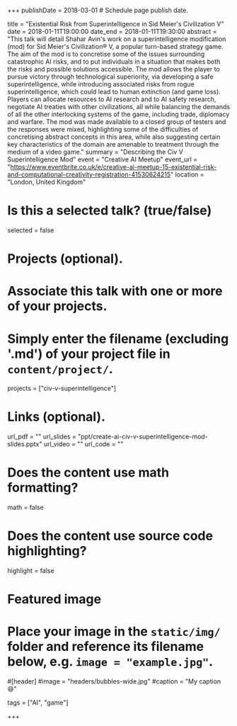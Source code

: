 +++
publishDate = 2018-03-01 # Schedule page publish date.

title = "Existential Risk from Superintelligence in Sid Meier's Civilization V"
date = 2018-01-11T19:00:00
date_end = 2018-01-11T19:30:00
abstract = "This talk will detail Shahar Avin's work on a superintelligence modification (mod) for Sid Meier's Civilization® V, a popular turn-based strategy game. The aim of the mod is to concretise some of the issues surrounding catastrophic AI risks, and to put individuals in a situation that makes both the risks and possible solutions accessible. The mod allows the player to pursue victory through technological superiority, via developing a safe superintelligence, while introducing associated risks from rogue superintelligence, which could lead to human extinction (and game loss). Players can allocate resources to AI research and to AI safety research, negotiate AI treaties with other civilizations, all while balancing the demands of all the other interlocking systems of the game, including trade, diplomacy and warfare. The mod was made available to a closed group of testers and the responses were mixed, highlighting some of the difficulties of concretising abstract concepts in this area, while also suggesting certain key characteristics of the domain are amenable to treatment through the medium of a video game."
summary = "Describing the Civ V Superintelligence Mod"
event = "Creative AI Meetup"
event_url = "https://www.eventbrite.co.uk/e/creative-ai-meetup-15-existential-risk-and-computational-creativity-registration-41530624215"
location = "London, United Kingdom"

# Is this a selected talk? (true/false)
selected = false

# Projects (optional).
#   Associate this talk with one or more of your projects.
#   Simply enter the filename (excluding '.md') of your project file in `content/project/`.
projects = ["civ-v-superintelligence"]

# Links (optional).
url_pdf = ""
url_slides = "ppt/create-ai-civ-v-superintelligence-mod-slides.pptx"
url_video = ""
url_code = ""

# Does the content use math formatting?
math = false

# Does the content use source code highlighting?
highlight = false

# Featured image
# Place your image in the `static/img/` folder and reference its filename below, e.g. `image = "example.jpg"`.
#[header]
#image = "headers/bubbles-wide.jpg"
#caption = "My caption :smile:"

tags = ["AI", "game"]

+++

